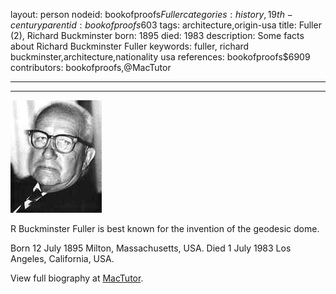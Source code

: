 layout: person
nodeid: bookofproofs$Fuller
categories: history,19th-century
parentid: bookofproofs$603
tags: architecture,origin-usa
title: Fuller (2), Richard Buckminster
born: 1895
died: 1983
description: Some facts about Richard Buckminster Fuller
keywords: fuller, richard buckminster,architecture,nationality usa
references: bookofproofs$6909
contributors: bookofproofs,@MacTutor

---


---

![Fuller.jpg](https://github.com/bookofproofs/bookofproofs.github.io/blob/main/_sources/_assets/images/portraits/Fuller.jpg?raw=true)

R Buckminster Fuller is best known for the invention of the geodesic dome.

Born 12 July 1895 Milton, Massachusetts, USA. Died 1 July 1983 Los Angeles, California, USA.


View full biography at [MacTutor](https://mathshistory.st-andrews.ac.uk/Biographies/Fuller/).